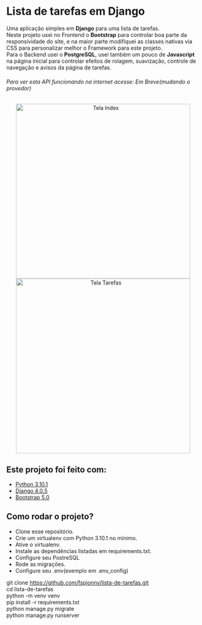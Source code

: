 # Lista de tarefas em Django
Uma aplicação simples em **Django** para uma lista de tarefas.</br>
Neste projeto usei no Frontend o **Bootstrap** para controlar boa parte da responsividade do site,
e na maior parte modifiquei as classes nativas via CSS para personalizar melhor o Framework para este projeto.</br>
Para o Backend usei o **PostgreSQL**, usei também um pouco de **Javascript** na página inicial para 
controlar efeitos de rolagem, suavização, controle de navegação e avisos da página de tarefas.</br>

###### Para ver esta API funcionando na internet acesse: Em Breve(mudando o provedor)

<div align="center">
<img height="455" src="https://i.imgur.com/WJgaLV1.png" alt="Tela Index">
<img height="455" src="https://i.imgur.com/8JguufW.png" alt="Tela Tarefas">
</div>

## Este projeto foi feito com:

* [Python 3.10.1](https://www.python.org/)
* [Django 4.0.5](https://www.djangoproject.com/)
* [Bootstrap 5.0](https://getbootstrap.com/)

## Como rodar o projeto?

* Clone esse repositório.
* Crie um virtualenv com Python 3.10.1 no mínimo.
* Ative o virtualenv.
* Instale as dependências listadas em requirements.txt.
* Configure seu PostreSQL
* Rode as migrações.
* Configure seu .env(exemplo em .env_config)

git clone https://github.com/fspjonny/lista-de-tarefas.git<br>
cd lista-de-tarefas<br>
python -m venv venv<br>
pip install -r requirements.txt<br>
python manage.py migrate<br>
python manage.py runserver<br>
